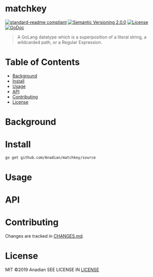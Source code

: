 # matchkey
[![standard-readme compliant](https://img.shields.io/badge/readme%20style-standard-brightgreen.svg?style=flat-square)](https://github.com/RichardLitt/standard-readme)
[![Semantic Versioning 2.0.0](https://img.shields.io/badge/semver-2.0.0-brightgreen?style=flat-square)](https://semver.org/spec/v2.0.0.html)
[![License](https://img.shields.io/github/license/Anadian/matchkey)](https://github.com/Anadian/matchkey/Documents/LICENSE)
[![GoDoc](https://godoc.org/github.com/Anadian/matchkey/source?status.svg)](https://godoc.org/github.com/Anadian/matchkey/source)

> A GoLang datatype which is a superposition of a literal string, a wildcarded path, or a Regular Expression.
# Table of Contents
- [Background](#Background)
- [Install](#Install)
- [Usage](#Usage)
- [API](#API)
- [Contributing](#Contributing)
- [License](#License)
# Background
# Install
```bash
go get github.com/Anadian/matchkey/source
```
# Usage
# API
# Contributing
Changes are tracked in [CHANGES.md](CHANGES.md).
# License
MIT ©2019 Anadian
SEE LICENSE IN [LICENSE](LICENSE)
